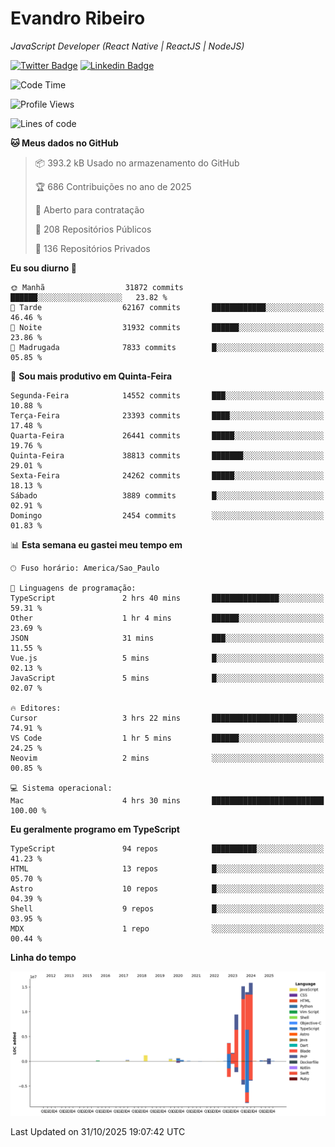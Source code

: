 # Evandro **Ribeiro**

*JavaScript Developer (React Native | ReactJS | NodeJS)*

[![Twitter Badge](https://img.shields.io/badge/-@ribeiroevandro-201B2D?style=flat-square&labelColor=201B2D&logo=twitter&logoColor=white&link=https://twitter.com/ribeiroevandro)](https://twitter.com/ribeiroevandro) 
[![Linkedin Badge](https://img.shields.io/badge/-Evandro%20Ribeiro-201B2D?style=flat-square&logo=Linkedin&logoColor=white&link=https://www.linkedin.com/in/ribeiroevandro)](https://www.linkedin.com/in/ribeiroevandro) 


<!--START_SECTION:waka-->
![Code Time](http://img.shields.io/badge/Code%20Time-4%2C686%20hrs%2033%20mins-blue)

![Profile Views](http://img.shields.io/badge/Visualizac%C3%B5es%20do%20perfil-1-blue)

![Lines of code](https://img.shields.io/badge/Desde%20o%20Hello%20World%20eu%20escrevi-63.8%20million%20linhas%20de%20c%C3%B3digo-blue)

**🐱 Meus dados no GitHub** 

> 📦 393.2 kB Usado no armazenamento do GitHub 
 > 
> 🏆 686 Contribuições no ano de 2025
 > 
> 💼 Aberto para contratação
 > 
> 📜 208 Repositórios Públicos 
 > 
> 🔑 136 Repositórios Privados 
 > 
**Eu sou diurno 🐤** 

```text
🌞 Manhã                  31872 commits       ██████░░░░░░░░░░░░░░░░░░░   23.82 % 
🌆 Tarde                  62167 commits       ████████████░░░░░░░░░░░░░   46.46 % 
🌃 Noite                  31932 commits       ██████░░░░░░░░░░░░░░░░░░░   23.86 % 
🌙 Madrugada              7833 commits        █░░░░░░░░░░░░░░░░░░░░░░░░   05.85 % 
```
📅 **Sou mais produtivo em Quinta-Feira** 

```text
Segunda-Feira            14552 commits       ███░░░░░░░░░░░░░░░░░░░░░░   10.88 % 
Terça-Feira              23393 commits       ████░░░░░░░░░░░░░░░░░░░░░   17.48 % 
Quarta-Feira             26441 commits       █████░░░░░░░░░░░░░░░░░░░░   19.76 % 
Quinta-Feira             38813 commits       ███████░░░░░░░░░░░░░░░░░░   29.01 % 
Sexta-Feira              24262 commits       █████░░░░░░░░░░░░░░░░░░░░   18.13 % 
Sábado                   3889 commits        █░░░░░░░░░░░░░░░░░░░░░░░░   02.91 % 
Domingo                  2454 commits        ░░░░░░░░░░░░░░░░░░░░░░░░░   01.83 % 
```


📊 **Esta semana eu gastei meu tempo em** 

```text
🕑︎ Fuso horário: America/Sao_Paulo

💬 Linguagens de programação: 
TypeScript               2 hrs 40 mins       ███████████████░░░░░░░░░░   59.31 % 
Other                    1 hr 4 mins         ██████░░░░░░░░░░░░░░░░░░░   23.69 % 
JSON                     31 mins             ███░░░░░░░░░░░░░░░░░░░░░░   11.55 % 
Vue.js                   5 mins              █░░░░░░░░░░░░░░░░░░░░░░░░   02.13 % 
JavaScript               5 mins              █░░░░░░░░░░░░░░░░░░░░░░░░   02.07 % 

🔥 Editores: 
Cursor                   3 hrs 22 mins       ███████████████████░░░░░░   74.91 % 
VS Code                  1 hr 5 mins         ██████░░░░░░░░░░░░░░░░░░░   24.25 % 
Neovim                   2 mins              ░░░░░░░░░░░░░░░░░░░░░░░░░   00.85 % 

💻 Sistema operacional: 
Mac                      4 hrs 30 mins       █████████████████████████   100.00 % 
```

**Eu geralmente programo em TypeScript** 

```text
TypeScript               94 repos            ██████████░░░░░░░░░░░░░░░   41.23 % 
HTML                     13 repos            █░░░░░░░░░░░░░░░░░░░░░░░░   05.70 % 
Astro                    10 repos            █░░░░░░░░░░░░░░░░░░░░░░░░   04.39 % 
Shell                    9 repos             █░░░░░░░░░░░░░░░░░░░░░░░░   03.95 % 
MDX                      1 repo              ░░░░░░░░░░░░░░░░░░░░░░░░░   00.44 % 
```



**Linha do tempo**

![Lines of Code chart](https://raw.githubusercontent.com/ribeiroevandro/ribeiroevandro/main/assets/bar_graph.png)


 Last Updated on 31/10/2025 19:07:42 UTC
<!--END_SECTION:waka-->
